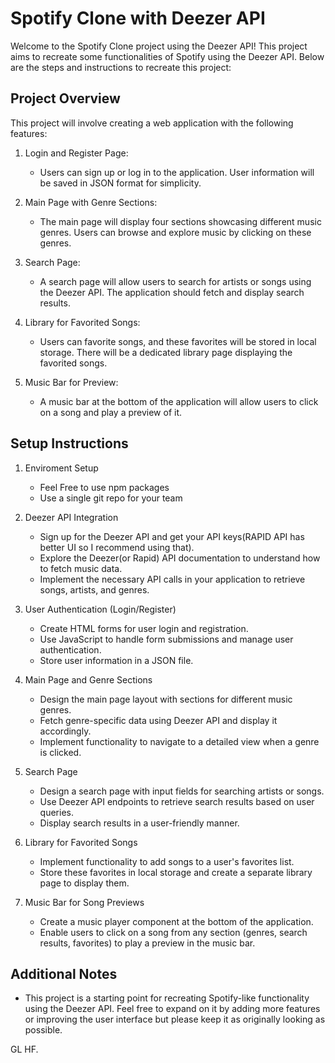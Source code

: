 # Spotify Clone with Deezer API

Welcome to the Spotify Clone project using the Deezer API! This project aims to recreate some functionalities of Spotify using the Deezer API. Below are the steps and instructions to recreate this project:

## Project Overview

This project will involve creating a web application with the following features:

1. Login and Register Page:

   - Users can sign up or log in to the application. User information will be saved in JSON format for simplicity.

1. Main Page with Genre Sections:

   - The main page will display four sections showcasing different music genres. Users can browse and explore music by clicking on these genres.

1. Search Page:

   - A search page will allow users to search for artists or songs using the Deezer API. The application should fetch and display search results.

1. Library for Favorited Songs:

   - Users can favorite songs, and these favorites will be stored in local storage. There will be a dedicated library page displaying the favorited songs.

1. Music Bar for Preview:
   - A music bar at the bottom of the application will allow users to click on a song and play a preview of it.

## Setup Instructions

1. Enviroment Setup

   - Feel Free to use npm packages
   - Use a single git repo for your team

2. Deezer API Integration

   - Sign up for the Deezer API and get your API keys(RAPID API has better UI so I recommend using that).
   - Explore the Deezer(or Rapid) API documentation to understand how to fetch music data.
   - Implement the necessary API calls in your application to retrieve songs, artists, and genres.

3. User Authentication (Login/Register)

   - Create HTML forms for user login and registration.
   - Use JavaScript to handle form submissions and manage user authentication.
   - Store user information in a JSON file.

4. Main Page and Genre Sections

   - Design the main page layout with sections for different music genres.
   - Fetch genre-specific data using Deezer API and display it accordingly.
   - Implement functionality to navigate to a detailed view when a genre is clicked.

5. Search Page

   - Design a search page with input fields for searching artists or songs.
   - Use Deezer API endpoints to retrieve search results based on user queries.
   - Display search results in a user-friendly manner.

6. Library for Favorited Songs

   - Implement functionality to add songs to a user's favorites list.
   - Store these favorites in local storage and create a separate library page to display them.

7. Music Bar for Song Previews
   - Create a music player component at the bottom of the application.
   - Enable users to click on a song from any section (genres, search results, favorites) to play a preview in the music bar.

## Additional Notes

- This project is a starting point for recreating Spotify-like functionality using the Deezer API. Feel free to expand on it by adding more features or improving the user interface but please keep it as originally looking as possible.

GL HF.
